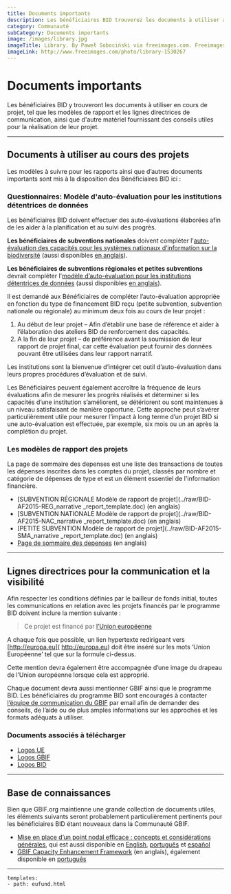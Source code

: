 ```yaml
---
title: Documents importants
description: Les bénéficiaires BID trouverez les documents à utiliser au cours des leurs projets.
category: Communauté
subCategory: Documents importants
image: /images/library.jpg
imageTitle: Library. By Paweł Sobociński via freeimages.com. Freeimages content license.
imageLink: http://www.freeimages.com/photo/library-1530267
---
```

# Documents importants

Les bénéficiaires BID y trouveront les documents à utiliser en cours de projet, tel que les modèles de rapport et les lignes directrices de communication, ainsi que d'autre matériel fournissant des conseils utiles pour la réalisation de leur projet.

<!-- toc -->
<!-- tocstop -->

-----------------------

## Documents à utiliser au cours des projets

Les modèles à suivre pour les rapports ainsi que d’autres documents importants sont mis à la disposition des Bénéficiaires BID ici :

### Questionnaires: Modèle d'auto-évaluation pour les institutions détentrices de données

Les bénéficiaires BID doivent effectuer des auto-évaluations élaborées afin de les aider à la planification et au suivi des progrès.

**Les bénéficiaires de subventions nationales** doivent compléter l'[auto-évaluation des capacités pour les systèmes nationaux d’information sur la biodiversité](http://www.gbif.org/resource/82782) (aussi disponibles [en anglais](http://www.gbif.org/resource/82277)). 

**Les bénéficiaires de subventions régionales et petites subventions** devrait compléter l'[modèle d’auto-évaluation pour les institutions détentrices de données](http://www.gbif.org/resource/82813) (aussi disponibles [en anglais](http://www.gbif.org/resource/82785)). 

Il est demandé aux Bénéficiaires de compléter l’auto-évaluation appropriée en fonction du type de financement BID reçu (petite subvention, subvention nationale ou régionale) au minimum deux fois au cours de leur projet :

1. Au début de leur projet – Afin d’établir une base de référence et aider à l’élaboration des ateliers BID de renforcement des capacités.
2. A la fin de leur projet – de préférence avant la soumission de leur rapport de projet final, car cette évaluation peut fournir des données pouvant être utilisées dans leur rapport narratif. 

Les institutions sont la bienvenue d’intégrer cet outil d’auto-évaluation dans leurs propres procédures d’évaluation et de suivi.

Les Bénéficiaires peuvent également accroître la fréquence de leurs évaluations afin de mesurer les progrès réalisés et déterminer si les capacités d’une institution s’améliorent, se détériorent ou sont maintenues à un niveau satisfaisant de manière opportune. Cette approche peut s’avérer particulièrement utile pour mesurer l’impact à long terme d’un projet BID si une auto-évaluation est effectuée, par exemple, six mois ou un an après la complétion du projet. 

### Les modèles de rapport des projets

La page de sommaire des depenses est une liste des transactions de toutes les dépenses inscrites dans les comptes du projet, classés par nombre et catégorie de dépenses de type et est un élément essentiel de l'information financière.

+ [SUBVENTION RÉGIONALE Modèle de rapport de projet](../raw/BID-AF2015-REG_narrative _report_template.doc) (en anglais)
+ [SUBVENTION NATIONALE Modèle de rapport de projet](../raw/BID-AF2015-NAC_narrative _report_template.doc) (en anglais)
+ [PETITE SUBVENTION Modèle de rapport de projet](../raw/BID-AF2015-SMA_narrative _report_template.doc) (en anglais)
+ [Page de sommaire des depenses](../raw/Expense-Summary-Page.xlsx) (en anglais)

-----------------------

## Lignes directrices pour la communication et la visibilité

Afin respecter les conditions définies par le bailleur de fonds initial, toutes les communications en relation avec les projets financés par le programme BID doivent inclure la mention suivante :

> Ce projet est financé par [l’Union européenne](http://europa.eu)

A chaque fois que possible, un lien hypertexte redirigeant vers [http://europa.eu]( http://europa.eu) doit être inséré sur les mots ‘Union Européenne’ tel que sur la formule ci-dessus.

Cette mention devra également être  accompagnée d’une image du drapeau de l’Union européenne lorsque cela est approprié.

Chaque document devra aussi mentionner GBIF ainsi que le programme BID. Les bénéficiaires du programme BID sont encouragés à contacter [l’équipe de communication du GBIF](mailto:communication@gbif.org) par email afin de demander des conseils, de l’aide ou de plus amples informations sur les approches et les formats adéquats à utiliser.

### Documents associés à télécharger

+ [Logos UE](http://bid.gbif.org/raw/eu-flags.zip)
+ [Logos GBIF](http://gbif.org/logos)
+ [Logos BID](http://bid.gbif.org/raw/BID-logos.zip)

-----------

## Base de connaissances

Bien que GBIF.org maintienne une grande collection de documents utiles, les éléments suivants seront probablement particulièrement pertinents pour les bénéficiaires BID étant nouveaux dans la Communauté GBIF.

+ [Mise en place d’un point nodal efficace : concepts et considérations générales](http://www.gbif.org/resource/82147), qui est aussi disponible en [English](http://www.gbif.org/resource/80925), [português](http://www.gbif.org/resource/82231) et [español](http://www.gbif.org/resource/82186)
+ [GBIF Capacity Enhancement Framework](http://www.gbif.org/resource/80954) (en anglais), également disponible en [português](http://www.gbif.org/resource/82231)


-----------

```styledYaml
templates:
- path: eufund.html
```
